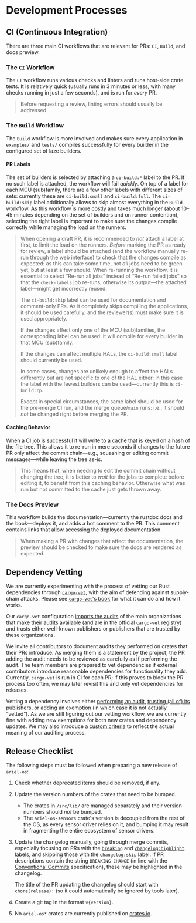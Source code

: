 # Development Processes

## CI (Continuous Integration)

There are three main CI workflows that are relevant for PRs: `CI`, `Build`, and docs preview.

### The `CI` Workflow

The `CI` workflow runs various checks and linters and runs host-side crate tests.
It is relatively quick (usually runs in 3 minutes or less, with many checks running in just a few seconds), and is run for *every* PR.

> Before requesting a review, linting errors should usually be addressed.

### The `Build` Workflow

The `Build` workflow is more involved and makes sure every application in `examples/` and `tests/` compiles successfully for every builder in the configured set of laze builders.

#### PR Labels

The set of builders is selected by attaching a `ci-build:*` label to the PR.
If no such label is attached, the workflow will fail *quickly*.
On top of a label for each MCU (sub)family, there are a few other labels with different sizes of sets: currently these are `ci-build:small` and `ci-build:full`.
The `ci-build:skip` label additionally allows to skip almost everything in the `Build` workflow.
As this workflow is more costly and takes much longer (about 10–45 minutes depending on the set of builders and on runner contention), selecting the right label is important to make sure the changes compile correctly while managing the load on the runners.

> When opening a draft PR, it is recommended to *not* attach a label at first, to limit the load on the runners.
> *Before* marking the PR as ready for review, a label should be attached (and the workflow manually re-run through the web interface) to check that the changes compile as expected: as this can take some time, not *all* jobs need to be green yet, but at least a few should.
> When re-running the workflow, it is essential to select “Re-run all jobs” instead of “Re-run failed jobs” so that the `check-labels` job re-runs, otherwise its output—the attached label—might get incorrectly reused.
>
> The `ci-build:skip` label can be used for documentation and comment-only PRs.
> As it completely skips compiling the applications, it should be used carefully, and the reviewer(s) must make sure it is used appropriately.
>
> If the changes affect only one of the MCU (sub)families, the corresponding label can be used: it will compile for every builder in that MCU (sub)family.
>
> If the changes can affect multiple HALs, the `ci-build:small` label should currently be used.
>
> In some cases, changes are unlikely enough to affect the HALs differently but are not specific to one of the HAL either: in this case the label with the fewest builders can be used—currently this is `ci-build:rp`.
>
> Except in special circumstances, the same label should be used for the pre-merge CI run, and the merge queue/`main` runs: i.e., it should *not* be changed right before merging the PR.

#### Caching Behavior

When a CI job is successful it will write to a cache that is keyed on a hash of the file tree.
This allows it to re-run in mere seconds if changes to the future PR only affect the commit chain—e.g., squashing or editing commit messages—while leaving the tree as-is.

> This means that, when needing to edit the commit chain without changing the tree, it is better to *wait* for the jobs to complete before editing it, to benefit from this caching behavior. Otherwise what was run but not committed to the cache just gets thrown away.

### The Docs Preview

This workflow builds the documentation—currently the rustdoc docs and the book—deploys it, and adds a bot comment to the PR.
This comment contains links that allow accessing the deployed documentation.

> When making a PR with changes that affect the documentation, the preview should be checked to make sure the docs are rendered as expected.

## Dependency Vetting

We are currently experimenting with the process of vetting our Rust dependencies through [`cargo-vet`][cargo-vet-repo], with the aim of defending against supply-chain attacks.
Please see [`cargo-vet`'s book][cargo-vet-book] for what it can do and how it works.

Our `cargo-vet` configuration [imports the audits][cargo-vet-importing-audits] of the main organizations that make their audits available (and are in the official `cargo-vet` registry) and trusts either well-known publishers or publishers that are trusted by these organizations.

We invite all contributors to document audits they performed on crates that their PRs introduce.
As merging them is a statement by the project, the PR adding the audit needs to be reviewed as carefully as if performing the audit.
The team members are prepared to vet dependencies if external contributors introduce reasonable dependencies for functionality they add.
Currently, `cargo-vet` is run in CI for each PR; if this proves to block the PR process too often, we may later revisit this and only vet dependencies for releases.

Vetting a dependency involves either [performing an audit][cargo-vet-performing-audits], [trusting (all of) its publishers][cargo-vet-trusting-publishers], or adding an exemption (in which case it is not actually “vetted”).
As we are still figuring out our vetting workflow, we are currently fine with adding new exemptions for both new crates and dependency updates.
We may also introduce a [custom criteria][cargo-vet-custom-criteria] to reflect the actual meaning of our auditing process.

## Release Checklist

The following steps must be followed when preparing a new release of `ariel-os`:

1. Check whether deprecated items should be removed, if any.
1. Update the version numbers of the crates that need to be bumped.

    <div class="warning">
        <ul>
            <li>The crates in <code>/src/lib/</code> are managed separately and their version numbers should <em>not</em> be bumped.</li>
            <li>The <code>ariel-os-sensors</code> crate's version is decoupled from the rest of the OS, as every sensor driver relies on it, and bumping it may result in fragmenting the entire ecosystem of sensor drivers.</li>
        </ul>
    </div>

1. Update the changelog manually, going through merge commits, especially focusing on PRs with the [`breaking`][issue-label-breaking] and [`changelog:highlight`][issue-label-changelog-highlight] labels, and skipping those with the [`changelog:skip`][issue-label-changelog-skip] label.
   If PR descriptions contain the string `BREAKING CHANGE` (in line with the [Conventional Commits][conventional-commits-spec] specification), these may be highlighted in the changelog.

   The title of the PR updating the changelog should start with `chore(release):` (so it could automatically be ignored by tools later).
1. Create a git tag in the format `v{version}`.
1. No `ariel-os*` crates are currently published on [crates.io][crates-io].

[issue-label-breaking]: https://github.com/ariel-os/ariel-os/issues?q=state%3Aopen%20label%3Abreaking
[issue-label-changelog-highlight]: https://github.com/ariel-os/ariel-os/issues?q=state%3Aopen%20label%3Achangelog%3Ahighlight
[issue-label-changelog-skip]: https://github.com/ariel-os/ariel-os/issues?q=state%3Aopen%20label%3Achangelog%3Askip
[crates-io]: https://crates.io
[conventional-commits-spec]: https://www.conventionalcommits.org/en/v1.0.0/
[cargo-vet-repo]: https://github.com/mozilla/cargo-vet
[cargo-vet-book]: https://mozilla.github.io/cargo-vet/
[cargo-vet-importing-audits]: https://mozilla.github.io/cargo-vet/importing-audits.html
[cargo-vet-custom-criteria]: https://mozilla.github.io/cargo-vet/audit-criteria.html#custom-criteria
[cargo-vet-trusting-publishers]: https://mozilla.github.io/cargo-vet/trusting-publishers.html
[cargo-vet-performing-audits]: https://mozilla.github.io/cargo-vet/performing-audits.html
